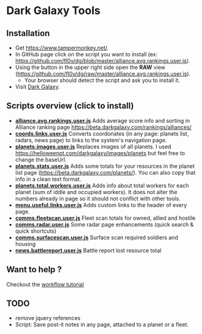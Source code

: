 # Dark Galaxy Tools

## Installation
- Get https://www.tampermonkey.net/.
- In GitHub page click on the script you want to install (ex: https://github.com/fl0v/dg/blob/master/alliance.avg.rankings.user.js).
- Using the button in the upper right side open the **RAW** view (https://github.com/fl0v/dg/raw/master/alliance.avg.rankings.user.js).
  - Your browser should detect the script and ask you to install it.
- Visit [Dark Galaxy](https://darkgalaxy.com).

## Scripts overview (click to install)
- **[alliance.avg.rankings.user.js](https://github.com/fl0v/dg/raw/master/alliance.avg.rankings.user.js)** Adds average score info and sorting in Alliance ranking page https://beta.darkgalaxy.com/rankings/alliances/
- **[coords.links.user.js](https://github.com/fl0v/dg/raw/master/coords.links.user.js)** Converts coordonates (in any page: planets list, radars, news page) to links to the system's navigation page.
- **[planets.images.user.js](https://github.com/fl0v/dg/raw/master/planets.images.user.js)** Replaces images of all planets. I used https://helloweenpt.com/darkgalaxy/images/planets but feel free to change the baseUrl.
- **[planets.stats.user.js](https://github.com/fl0v/dg/raw/master/planets.stats.user.js)** Adds some totals for your resources in the planet list page (https://beta.darkgalaxy.com/planets/). You can also copy that info in a clean text format.
- **[planets.total.workers.user.js](https://github.com/fl0v/dg/raw/master/planets.total.workers.user.js)** Adds info about total workers for each planet (sum of iddle and occupied workers). It does not alter the numbers already in page so it should not conflict with other tools.
- **[menu.useful.links.user.js](https://github.com/fl0v/dg/raw/master/menu.useful.links.user.js)** Adds custom links to the header of every page.
- **[comms.fleetscan.user.js](https://github.com/fl0v/dg/raw/master/comms.fleetscan.user.js)** Fleet scan totals for owned, allied and hostile
- **[comms.radar.user.js](https://github.com/fl0v/dg/raw/master/comms.radar.user.js)** Some radar page enhancements (quick search & quick shortcuts)
- **[comms.surfacescan.user.js](https://github.com/fl0v/dg/raw/master/comms.surfacescan.user.js)** Surface scan required soldiers and housing
- **[news.battlereport.user.js](https://github.com/fl0v/dg/raw/master/news.battlereport.user.js)** Battle report lost resource total

## Want to help ?
Checkout the [workflow tutorial](workflow.md)

## TODO
- remove jquery references
- Script: Save post-it notes in any page, attached to a planet or a fleet.
